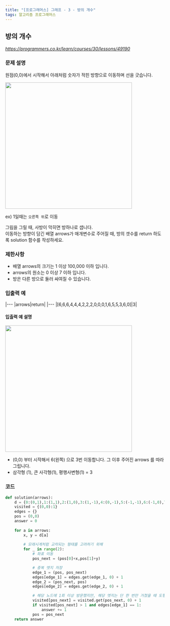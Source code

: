 ```yaml
---
title: "[프로그래머스] 그래프 - 3 - 방의 개수"
tags: 알고리즘 프로그래머스
---
```


## 방의 개수

*<https://programmers.co.kr/learn/courses/30/lessons/49190>*

### 문제 설명

원점(0,0)에서 시작해서 아래처럼 숫자가 적힌 방향으로 이동하며 선을 긋습니다.

<img src="https://grepp-programmers.s3.amazonaws.com/files/ybm/ec8f232bf0/a47a6c2e-ec84-4bfb-9d4b-ff3ba589b42a.png" width="400px">

ex) 1일때는 `오른쪽 위`로 이동

그림을 그릴 때, 사방이 막히면 방하나로 샙니다.<br>
이동하는 방향이 담긴 배열 arrows가 매개변수로 주어질 때, 방의 갯수를 return 하도록 solution 함수를 작성하세요.

### 제한사항

* 배열 arrows의 크기는 1 이상 100,000 이하 입니다.
* arrows의 원소는 0 이상 7 이하 입니다.
* 방은 다른 방으로 둘러 싸여질 수 있습니다.

### 입출력 예

|---
|arrows|return|
|---
|[6,6,6,4,4,4,2,2,2,0,0,0,1,6,5,5,3,6,0]|3|

#### 입출력 예 설명

<img src="https://grepp-programmers.s3.amazonaws.com/files/ybm/74fd8df438/22a1ee81-75a6-4220-bd15-6230e35e2931.png" width="400px">

* (0,0) 부터 시작해서 6(왼쪽) 으로 3번 이동합니다. 그 이후 주어진 arrows 를 따라 그립니다.
* 삼각형 (1), 큰 사각형(1), 평행사변형(1) = 3

### 코드

``` python
def solution(arrows):
    d = {0:(0,1),1:(1,1),2:(1,0),3:(1,-1),4:(0,-1),5:(-1,-1),6:(-1,0),7:(-1,1)}
    visited = {(0,0):1}
    edges = {}
    pos = (0,0)
    answer = 0
    
    for a in arrows:
        x, y = d[a]
        
        # 모래시계처럼 교차되는 형태를 고려하기 위해
        for _ in range(2):
            # 좌표 이동
            pos_next = (pos[0]+x,pos[1]+y)

            # 중복 엣지 저장
            edge_1 = (pos, pos_next)
            edges[edge_1] = edges.get(edge_1, 0) + 1
            edge_2 = (pos_next, pos)
            edges[edge_2] = edges.get(edge_2, 0) + 1

            # 해당 노드에 1회 이상 방문했지만, 해당 엣지는 단 한 번만 거쳤을 때 도형 카운트 증가
            visited[pos_next] = visited.get(pos_next, 0) + 1
            if visited[pos_next] > 1 and edges[edge_1] == 1:
                answer += 1
            pos = pos_next
    return answer
```